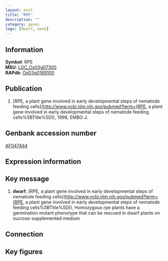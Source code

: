 ```yaml
---
layout: post
title: "RPE"
description: ""
category: genes
tags: [dwarf, Gene]
---
```


## Information
__Symbol__: RPE  
__MSU__: [LOC_Os03g07300](http://rice.plantbiology.msu.edu/cgi-bin/ORF_infopage.cgi?orf=LOC_Os03g07300)  
__RAPdb__: [Os03g0169100](http://rapdb.dna.affrc.go.jp/viewer/gbrowse_details/irgsp1?name=Os03g0169100)  

## Publication
1. [RPE, a plant gene involved in early developmental steps of nematode feeding cells](http://www.ncbi.nlm.nih.gov/pubmed?term=(RPE, a plant gene involved in early developmental steps of nematode feeding cells%5BTitle%5D)), 1998, EMBO J.

## Genbank accession number
[AF047444](http://www.ncbi.nlm.nih.gov/nuccore/AF047444)

## Expression information

## Key message
1. __dwarf__, [RPE, a plant gene involved in early developmental steps of nematode feeding cells](http://www.ncbi.nlm.nih.gov/pubmed?term=(RPE, a plant gene involved in early developmental steps of nematode feeding cells%5BTitle%5D)),  Homozygous rpe plants have a germination mutant phenotype that can be rescued in dwarf plants on sucrose-supplemented medium

## Connection

## Key figures


